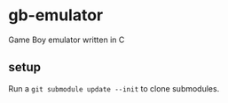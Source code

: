 # gb-emulator
Game Boy emulator written in C


## setup

Run a  `git submodule update --init` to clone submodules.